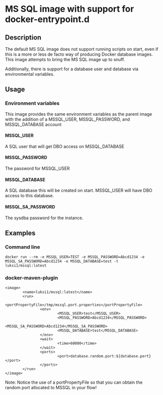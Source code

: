 # MS SQL image with support for docker-entrypoint.d

## Description

The default MS SQL image does not support running scripts on start, even if this is a more or less de facto
way of producing Docker database images. This image attempts to bring the MS SQL image up to snuff.

Additionally, there is support for a database user and database via environmental variables.

## Usage

### Environment variables

This image provides the same environment variables as the parent image with the addition of a MSSQL_USER, MSSQL_PASSWORD, and MSSQL_DATABASE account

#### MSSQL_USER

A SQL user that will get DBO access on MSSQL_DATABASE

#### MSSQL_PASSWORD

The password for MSSQL_USER

#### MSSQL_DATABASE

A SQL database this will be created on start. MSSQL_USER will have DBO access to this database.

#### MSSQL_SA_PASSWORD

The sysdba password for the instance.

## Examples

### Command line

```
docker run --rm -e MSSQL_USER=TEST -e MSSQL_PASSWORD=Abcd1234 -e MSSQL_SA_PASSWORD=Abcd1234 -e MSSQL_DATABASE=test -t luksi1/mssql:latest
```

### docker-maven-plugin
```
<image>
        <name>luksi1/mssql:latest</name>
        <run>
                <portPropertyFile>/tmp/mssql.port.properties</portPropertyFile>
                <env>
                        <MSSQL_USER>test</MSSQL_USER>
                        <MSSQL_PASSWORD>Abcd1234</MSSQL_PASSWORD>
                        <MSSQL_SA_PASSWORD>Abcd1234</MSSQL_SA_PASSWORD>
                        <MSSQL_DATABASE>test</MSSQL_DATABASE>
                </env>
                <wait>
                        <time>60000</time>
                </wait>
                <ports>
                        <port>database.random.port:${database.port}</port>
                </ports>
        </run>
</image>

```

Note: Notice the use of a portPropertyFile so that you can obtain the random port allocated to MSSQL in your flow!


